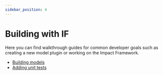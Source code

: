 ```yaml
---
sidebar_position: 4
---
```


# Building with IF

Here you can find walkthrough guides for common developer goals such as creating a new model plugin or working on the Impact Framework.

* [Building models](./how-to-build-models.md)
* [Adding unit tests](./how-to-test-if.md)
